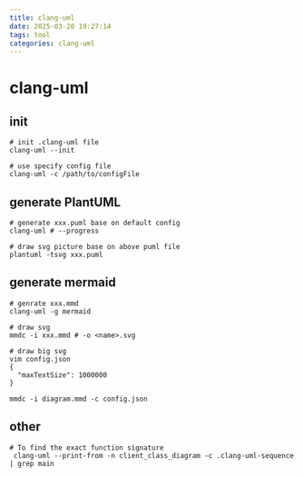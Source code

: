 ```yaml
---
title: clang-uml
date: 2025-03-20 19:27:14
tags: tool
categories: clang-uml
---
```


# clang-uml

## init

```shell
# init .clang-uml file
clang-uml --init

# use specify config file
clang-uml -c /path/to/configFile
```

## generate PlantUML

```shell
# generate xxx.puml base on default config
clang-uml # --progress

# draw svg picture base on above puml file
plantuml -tsvg xxx.puml
```

## generate  mermaid

```shell
# genrate xxx.mmd
clang-uml -g mermaid

# draw svg
mmdc -i xxx.mmd # -o <name>.svg

# draw big svg
vim config.json
{
  "maxTextSize": 1000000
}

mmdc -i diagram.mmd -c config.json
```

## other

```shell
# To find the exact function signature
 clang-uml --print-from -n client_class_diagram -c .clang-uml-sequence | grep main
```

